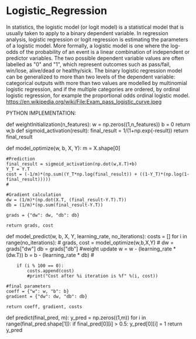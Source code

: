 # Logistic_Regression
In statistics, the logistic model (or logit model) is a statistical model that is usually taken to apply to a binary dependent variable. In regression analysis, logistic regression or logit regression is estimating the parameters of a logistic model.
More formally, a logistic model is one where the log-odds of the probability of an event is a linear combination of independent or predictor variables. The two possible dependent variable values are often labelled as "0" and "1", which represent outcomes such as pass/fail, win/lose, alive/dead or healthy/sick. The binary logistic regression model can be generalized to more than two levels of the dependent variable: categorical outputs with more than two values are modelled by multinomial logistic regression, and if the multiple categories are ordered, by ordinal logistic regression, for example the proportional odds ordinal logistic model.
https://en.wikipedia.org/wiki/File:Exam_pass_logistic_curve.jpeg
 
 
 
 
 PYTHON IMPLEMENTATION:
 
 
 
 
def weightInitialization(n_features):
    w = np.zeros((1,n_features))
    b = 0
    return w,b
def sigmoid_activation(result):
    final_result = 1/(1+np.exp(-result))
    return final_result

def model_optimize(w, b, X, Y):
    m = X.shape[0]
    
    #Prediction
    final_result = sigmoid_activation(np.dot(w,X.T)+b)
    Y_T = Y.T
    cost = (-1/m)*(np.sum((Y_T*np.log(final_result)) + ((1-Y_T)*(np.log(1-final_result)))))
    #
    
    #Gradient calculation
    dw = (1/m)*(np.dot(X.T, (final_result-Y.T).T))
    db = (1/m)*(np.sum(final_result-Y.T))
    
    grads = {"dw": dw, "db": db}
    
    return grads, cost
def model_predict(w, b, X, Y, learning_rate, no_iterations):
    costs = []
    for i in range(no_iterations):
        #
        grads, cost = model_optimize(w,b,X,Y)
        #
        dw = grads["dw"]
        db = grads["db"]
        #weight update
        w = w - (learning_rate * (dw.T))
        b = b - (learning_rate * db)
        #
        
        if (i % 100 == 0):
            costs.append(cost)
            #print("Cost after %i iteration is %f" %(i, cost))
    
    #final parameters
    coeff = {"w": w, "b": b}
    gradient = {"dw": dw, "db": db}
    
    return coeff, gradient, costs
def predict(final_pred, m):
    y_pred = np.zeros((1,m))
    for i in range(final_pred.shape[1]):
        if final_pred[0][i] > 0.5:
            y_pred[0][i] = 1
    return y_pred
